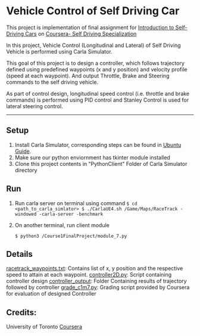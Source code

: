# Vehicle Control of Self Driving Car


This project is implementation of final assignment for [Introduction to Self-Driving Cars](https://www.coursera.org/learn/intro-self-driving-cars?specialization=self-driving-cars) on [Coursera- Self Driving Specialization](https://www.coursera.org/specializations/self-driving-cars)

In this project, Vehicle Control (Longitudinal and Lateral) of Self Driving Vehicle is performed using Carla Simulator.

This goal of this project is to design a controller, which follows trajectory defined using predefined waypoints (x and y position) and velocity profile (speed at each waypoint). And output Throttle, Brake and Steering commands to the self driving vehicle.

As part of control design, longitudinal speed control (i.e. throttle and brake commands) is performed using PID control and Stanley Control is used for lateral steering control.

-----

## Setup


1. Install Carla Simulator, corresponding steps can be found in [Ubuntu Guide](.../blob/master/CARLA-Setup-Guide-_Ubuntu_.pdf).
2. Make sure our python enviornment has tkinter module installed
3. Clone this project contents in "PythonClient" Folder of Carla Simulator directory

## Run

1. Run carla server on terminal using command 
	`
	$ cd <path_to_carla_simlator>
	$ ./CarlaUE4.sh /Game/Maps/RaceTrack -windowed -carla-server -benchmark 
	`
2. On another terminal, run client module 

	`$ python3 /Course1FinalProject/module_7.py`


## Details

[racetrack_waypoints.txt](../blob/master/Course1FinalProject/racetrack_waypoints.txt): Contains list of x, y position and the respective speed to attain at each waypoint.
[controller2D.py](../blob/master/Course1FinalProject/controller2D.py): Script containing controller design
[controller_output](../blob/master/Course1FinalProject/controller_output): Folder Containing results of trajectory followed by controller
[grade_c1m7.py](../blob/master/Course1FinalProject/grade_c1m7.py): Grading script provided by Coursera for evaluation of designed Controller


## Credits: 

University of Toronto
[Coursera](https://www.coursera.org/)
